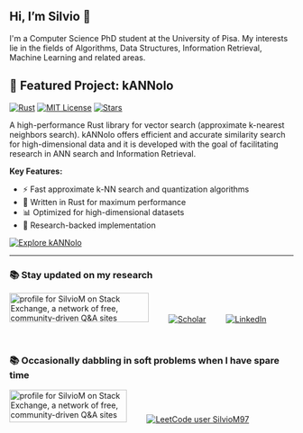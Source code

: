 ## Hi, I’m Silvio 👋
I'm a Computer Science PhD student at the University of Pisa. My interests lie in the fields of Algorithms, Data Structures, Information Retrieval, Machine Learning and related areas.

<!---
[![Anurag's GitHub stats](https://github-readme-stats.vercel.app/api?username=SilvioM97)](https://github.com/anuraghazra/github-readme-stats)
--->

## 🚀 Featured Project: kANNolo

[![Rust](https://img.shields.io/badge/rust-%23000000.svg?style=for-the-badge&logo=rust&logoColor=white)](https://github.com/TusKANNy/kannolo)
[![MIT License](https://img.shields.io/badge/License-MIT-yellow.svg?style=for-the-badge)](https://github.com/TusKANNy/kannolo/blob/main/LICENSE)
[![Stars](https://img.shields.io/github/stars/TusKANNy/kannolo?style=for-the-badge&logo=github)](https://github.com/TusKANNy/kannolo)

A high-performance Rust library for vector search (approximate k-nearest neighbors search). kANNolo offers efficient and accurate similarity search for high-dimensional data and it is developed with the goal of facilitating research in ANN search and Information Retrieval.

**Key Features:**
- ⚡ Fast approximate k-NN search and quantization algorithms
- 🦀 Written in Rust for maximum performance
- 📊 Optimized for high-dimensional datasets
- 🔬 Research-backed implementation

[![Explore kANNolo](https://img.shields.io/badge/Visit_Repository-blue?style=for-the-badge)](https://github.com/TusKANNy/kannolo)

--------

### 📚 Stay updated on my research

<a href="https://www.isti.cnr.it/it/chi-siamo/people-detail/1075/Martinico_Silvio"><img src="https://www.isti.cnr.it/images/logo_isti.png" width="247" height="52.25" alt="profile for SilvioM on Stack Exchange, a network of free, community-driven Q&amp;A sites" title="profile for SilvioM on Stack Exchange, a network of free, community-driven Q&amp;A sites"></a>
&nbsp; &nbsp; &nbsp; &nbsp; [![Scholar][scholar-shield]][scholar-url] &nbsp; &nbsp; &nbsp; &nbsp; [![LinkedIn][linkedin-shield]][linkedin-url]

<br/>

### 📚 Occasionally dabbling in soft problems when I have spare time

<a href="https://stackexchange.com/users/21093928"><img src="https://stackexchange.com/users/flair/21093928.png?theme=dark" width="208" height="58" alt="profile for SilvioM on Stack Exchange, a network of free, community-driven Q&amp;A sites" title="profile for SilvioM on Stack Exchange, a network of free, community-driven Q&amp;A sites"></a>
&nbsp; &nbsp; &nbsp; &nbsp; [![LeetCode user SilvioM97](https://img.shields.io/badge/dynamic/json?style=for-the-badge&labelColor=black&color=%23ffa116&label=Solved&query=solved&url=https%3A%2F%2Fleetcode-badge.vercel.app%2Fapi%2Fusers%2FSilvioM97&logo=leetcode&logoColor=yellow)](https://leetcode.com/SilvioM97/)



[linkedin-shield]: https://img.shields.io/badge/-LinkedIn-black.svg?style=plastic&logo=linkedin&color=blue
[linkedin-url]: https://www.linkedin.com/in/silvio-martinico-434285221/
[logo_isti]: https://github.com/SilvioM97/SilvioM97/assets/96478908/b4bdd44c-b75a-48cc-92c1-6da742dae832
[url_isti]: https://www.isti.cnr.it/it/chi-siamo/people-detail/1075/Martinico_Silvio 
[scholar-shield]: https://img.shields.io/badge/Google_Scholar-4285F4?style=for-the-badge&logo=google-scholar&logoColor=white
[scholar-url]: https://scholar.google.com/citations?user=RPDQv_gAAAAJ


